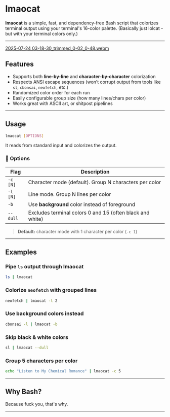 # lmaocat

**lmaocat** is a simple, fast, and dependency-free Bash script that colorizes terminal output using your terminal's 16-color palette.
(Basically just lolcat - but with your terminal colors only.)

---

[2025-07-24 03-18-30_trimmed_0-02_0-48.webm](https://github.com/user-attachments/assets/d4155829-eb81-4dc6-ae18-28a08b64095d)


## Features

- Supports both **line-by-line** and **character-by-character** colorization
- Respects ANSI escape sequences (won’t corrupt output from tools like `sl`, `cbonsai`, `neofetch`, etc.)
- Randomized color order for each run
- Easily configurable group size (how many lines/chars per color)
- Works great with ASCII art, or shitpost pipelines

---

## Usage

```bash
lmaocat [OPTIONS]
```

It reads from standard input and colorizes the output.

### 🔧 Options

| Flag        | Description                                               |
|-------------|-----------------------------------------------------------|
| `-c [N]`    | Character mode (default). Group N characters per color    |
| `-l [N]`    | Line mode. Group N lines per color                        |
| `-b`        | Use **background** color instead of foreground            |
| `--dull`    | Excludes terminal colors 0 and 15 (often black and white) |

> **Default:** character mode with 1 character per color (`-c 1`)

---

## Examples

### Pipe `ls` output through lmaocat
```bash
ls | lmaocat
```

### Colorize `neofetch` with grouped lines
```bash
neofetch | lmaocat -l 2
```

### Use background colors instead
```bash
cbonsai -l | lmaocat -b
```

### Skip black & white colors
```bash
sl | lmaocat --dull
```

### Group 5 characters per color
```bash
echo "Listen to My Chemical Romance" | lmaocat -c 5
```

---

## Why Bash?

Because fuck you, that's why.

---

